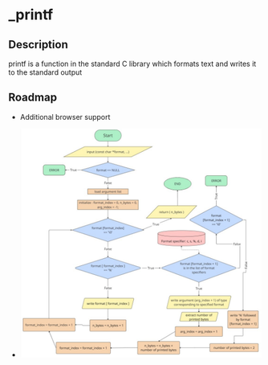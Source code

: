 
# _printf


## Description
printf is a function in the standard C library which formats text and writes it to the standard 
output
## Roadmap

- Additional browser support

- ![flowchart](https://github.com/XavierLaforgue/holbertonschool-printf/blob/dev/flowchart_printf.jpg)

